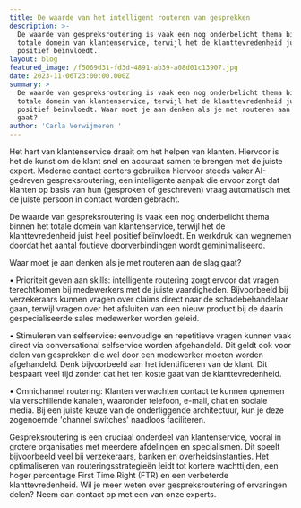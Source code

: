 ```yaml
---
title: De waarde van het intelligent routeren van gesprekken
description: >-
  De waarde van gespreksroutering is vaak een nog onderbelicht thema binnen het
  totale domein van klantenservice, terwijl het de klanttevredenheid juist heel
  positief beïnvloedt. 
layout: blog
featured_image: /f5069d31-fd3d-4891-ab39-a08d01c13907.jpg
date: 2023-11-06T23:00:00.000Z
summary: >
  De waarde van gespreksroutering is vaak een nog onderbelicht thema binnen het
  totale domein van klantenservice, terwijl het de klanttevredenheid juist heel
  positief beïnvloedt. Waar moet je aan denken als je met routeren aan de slag
  gaat?
author: 'Carla Verwijmeren '
---
```


Het hart van klantenservice draait om het helpen van klanten. Hiervoor is het de kunst om de klant snel en accuraat samen te brengen met de juiste expert. Moderne contact centers gebruiken hiervoor steeds vaker AI-gedreven gespreksroutering; een intelligente aanpak die ervoor zorgt dat klanten op basis van hun (gesproken of geschreven) vraag automatisch met de juiste persoon in contact worden gebracht.

De waarde van gespreksroutering is vaak een nog onderbelicht thema binnen het totale domein van klantenservice, terwijl het de klanttevredenheid juist heel positief beïnvloedt. En werkdruk kan wegnemen doordat het aantal foutieve doorverbindingen wordt geminimaliseerd.

Waar moet je aan denken als je met routeren aan de slag gaat?

•	Prioriteit geven aan skills: intelligente routering zorgt ervoor dat vragen terechtkomen bij medewerkers met de juiste vaardigheden. Bijvoorbeeld bij verzekeraars kunnen vragen over claims direct naar de schadebehandelaar gaan, terwijl vragen over het afsluiten van een nieuw product bij de daarin gespecialiseerde sales medewerker worden geleid.

•	Stimuleren van selfservice: eenvoudige en repetitieve vragen kunnen vaak direct via conversational selfservice worden afgehandeld. Dit geldt ook voor delen van gesprekken die wel door een medewerker moeten worden afgehandeld. Denk bijvoorbeeld aan het identificeren van de klant. Dit bespaart veel tijd zonder dat het ten koste gaat van de klanttevredenheid. 

•	Omnichannel routering: Klanten verwachten contact te kunnen opnemen via verschillende kanalen, waaronder telefoon, e-mail, chat en sociale media. Bij een juiste keuze van de onderliggende architectuur, kun je deze zogenoemde 'channel switches' naadloos faciliteren. 

Gespreksroutering is een cruciaal onderdeel van klantenservice, vooral in grotere organisaties met meerdere afdelingen en specialismen. Dit speelt bijvoorbeeld veel bij verzekeraars, banken en overheidsinstanties. Het optimaliseren van routeringsstrategieën leidt tot kortere wachttijden, een hoger percentage First Time Right (FTR) en een verbeterde klanttevredenheid. Wil je meer weten over gespreksroutering of ervaringen delen? Neem dan contact op met een van onze experts. 







